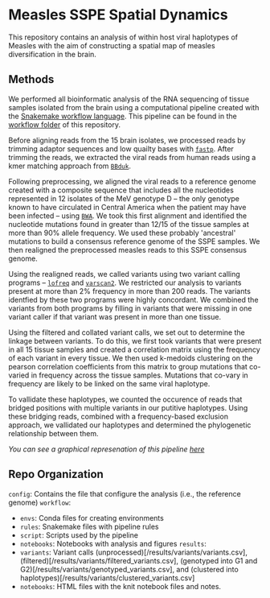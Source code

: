 # Measles SSPE Spatial Dynamics

This repository contains an analysis of within host viral haplotypes of Measles with the aim of constructing a spatial
map of measles diversification in the brain.

## Methods

We performed all bioinformatic analysis of the RNA sequencing of tissue samples isolated from the brain using a computational pipeline created with the [Snakemake workflow language](https://snakemake.readthedocs.io/en/stable/). This pipeline can be found in the [workflow folder](https://github.com/jbloomlab/MeV_SSPE_Dynamics/workflow) of this repository.

Before aligning reads from the 15 brain isolates, we processed reads by trimming adaptor sequences and low quailty bases with [`fastp`](https://github.com/OpenGene/fastp). After trimming the reads, we extracted the viral reads from human reads using a kmer matching approach from [`BBduk`](https://jgi.doe.gov/data-and-tools/software-tools/bbtools/bb-tools-user-guide/bbduk-guide/).

Following preprocessing, we aligned the viral reads to a reference genome created with a composite sequence that includes all the nucleotides represented in 12 isolates of the MeV genotype D – the only genotype known to have circulated in Central America when the patient may have been infected – using [`BWA`](https://bio-bwa.sourceforge.net/). We took this first alignment and identified the nucleotide mutations found in greater than 12/15 of the tissue samples at more than 90% allele frequency. We used these probably 'ancestral' mutations to build a consensus reference genome of the SSPE samples. We then realigned the preprocessed measles reads to this SSPE consensus genome.

Using the realigned reads, we called variants using two variant calling programs – [`lofreq`](https://csb5.github.io/lofreq/) and [`varscan2`](https://varscan.sourceforge.net/). We restricted our analysis to variants present at more than 2% frequency in more than 200 reads. The variants identfied by these two programs were highly concordant. We combined the variants from both programs by filling in variants that were missing in one variant caller if that variant was present in more than one tissue.

Using the filtered and collated variant calls, we set out to determine the linkage between variants. To do this, we first took variants that were present in all 15 tissue samples and created a correlation matrix using the frequency of each variant in every tissue. We then used k-medoids clustering on the pearson correlation coefficients from this matrix to group mutations that co-varied in frequency across the tissue samples. Mutations that co-vary in frequency are likely to be linked on the same viral haplotype.

To vallidate these haplotypes, we counted the occurence of reads that bridged positions with multiple variants in our putitive haplotypes. Using these bridging reads, combined with a frequency-based exclusion approach, we vallidated our haplotypes and determined the phylogenetic relationship between them.

_You can see a graphical represenation of this pipeline [here](dag.pdf)_

## Repo Organization

`config`: Contains the file that configure the analysis (i.e., the reference genome)
`workflow`:
- `envs`: Conda files for creating environments
- `rules`: Snakemake files with pipeline rules
- `script`: Scripts used by the pipeline
- `notebooks`: Notebooks with analysis and figures
  `results`:
- `variants`: Variant calls (unprocessed)[/results/variants/variants.csv], (filtered)[/results/variants/filtered_variants.csv], (genotyped into G1 and G2)[/results/variants/genotyped_variants.csv], and (clustered into haplotypes)[/results/variants/clustered_variants.csv]
- `notebooks`: HTML files with the knit notebook files and notes.
